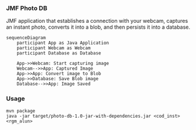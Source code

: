 ### JMF Photo DB

JMF application that establishes a connection with your webcam, captures an instant photo, converts it into a blob, and then persists it into a database.

```mermaid
sequenceDiagram
    participant App as Java Application
    participant Webcam as Webcam
    participant Database as Database

    App->>Webcam: Start capturing image
    Webcam-->>App: Captured Image
    App->>App: Convert image to Blob
    App->>Database: Save Blob image
    Database-->>App: Image Saved
```

### Usage

```shell
mvn package
java -jar target/photo-db-1.0-jar-with-dependencies.jar <cod_inst> <rgm_alun>
```
